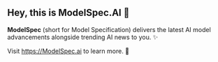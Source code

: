 ## Hey, this is ModelSpec.AI 🤖 

**ModelSpec** (short for Model Specification) delivers the latest AI model advancements alongside trending AI news to you. ✨

Visit https://ModelSpec.ai to learn more. 💙
